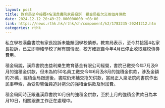 ```yaml
---
layout: post
title: 教育局至今接獲4名漢鼎書院家長投訴　積金局指欠交兩個月供款
date: 2024-12-12 20:49:22.000000000 +08:00
link: https://news.rthk.hk/rthk/ch/component/k2/1783235-20241212.htm
categories: rthk
---
```


私立學校漢鼎書院有家長投訴未能贖回學校債券。教育局表示，至今共接獲4名家長投訴，已立即聯絡學校了解有關情況，校方確認自今年4月已停止收取建校債券費用。

積金局說，漢鼎書院由益利樂生教育基金有限公司經營，書院已繳交今年7月及9月的強積金供款，但未為約50名員工繳交今年6月及8月的強積金供款，涉及金額約25萬，經積金局跟進後，書院仍未補交拖欠供款，當局正入稟法院向書院作出民事申索，為受影響僱員追討拖欠的強積金供款及附加費。

積金局同時正跟進漢鼎書院10月份的強積金供款，至於上月的強積金供款日為本月10日，相關跟進工作正在處理中。
